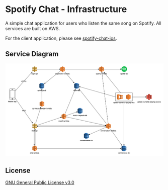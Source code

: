 # Spotify Chat - Infrastructure

A simple chat application for users who listen the same song on Spotify. All services are built on AWS.

For the client application, please see [spotify-chat-ios](https://github.com/ouzman/spotify-chat-ios).

## Service Diagram
![Service Diagram](.docs/image/service-diagram.png)

## License

[GNU General Public License v3.0](https://www.gnu.org/licenses/gpl-3.0.en.html)
